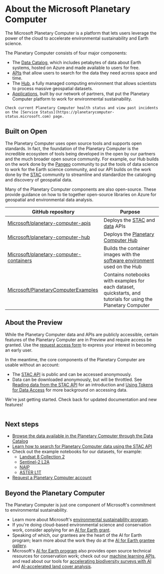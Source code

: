 # About the Microsoft Planetary Computer

The Microsoft Planetary Computer is a platform that lets users leverage the power of the cloud to accelerate environmental sustainability and Earth science.

The Planetary Computer consists of four major components:

- The [Data Catalog](https://planetarycomputer.microsoft.com/catalog), which includes petabytes of data about Earth systems, hosted on Azure and made available to users for free.
- [APIs](../concepts/stac.md) that allow users to search for the data they need across space and time.
- The [Hub](./environment.md), a fully managed computing environment that allows scientists to process massive geospatial datasets.
- [Applications](https://planetarycomputer.microsoft.com/applications), built by our network of partners, that put the Planetary Computer platform to work for environmental sustainability.

```{note}
Check current Planetary Computer health status and view past incidents on the [Service Status](https://planetarycomputer-status.microsoft.com) page.
```

## Built on Open

The Planetary Computer uses open source tools and supports open standards. In fact, the foundation of the Planetary Computer is the incredible ecosystem of tools being developed in the open by our partners and the much broader open source community. For example, our Hub builds on the work done by the [Pangeo](http://pangeo.io/) community to put the tools of data science to work for the Earth science community, and our API builds on the work done by the [STAC](https://stacspec.org/) community to streamline and standardize the cataloging and discovery of geospatial data.

Many of the Planetary Computer components are also open-source. These provide guidance on how to tie together open-source libraries on Azure for geospatial and environmental data analysis.

| GitHub repository                                                                                     | Purpose                                                                                                                                                                                |
|-------------------------------------------------------------------------------------------------------|----------------------------------------------------------------------------------------------------------------------------------------------------------------------------------------|
| [Microsoft/planetary-computer-apis](https://github.com/Microsoft/planetary-computer-apis)             | Deploys the [STAC](https://planetarycomputer.microsoft.com/docs/reference/stac/) and [data](https://planetarycomputer.microsoft.com/docs/reference/data/) APIs                         |
| [Microsoft/planetary-computer-hub](https://github.com/Microsoft/planetary-computer-hub)               | Deploys the [Planetary Computer Hub](https://planetarycomputer.microsoft.com/docs/overview/environment/)                                                                               |
| [Microsoft/planetary-computer-containers](https://github.com/Microsoft/planetary-computer-containers) | Builds the container images with the [software environment](https://planetarycomputer.microsoft.com/docs/overview/environment/#understanding-the-software-environment) used on the Hub |
| [Microsoft/PlanetaryComputerExamples](https://github.com/microsoft/planetarycomputerexamples)         | Contains notebooks with examples for each dataset, quickstarts, and tutorials for using the Planetary Computer                                                                         |

## About the Preview

While the Planetary Computer data and APIs are publicly accessible, certain features of the Planetary Computer are in Preview and require access be granted. Use the [request access form](https://planetarycomputer.microsoft.com/account/request) to express your interest in becoming an early user.

In the meantime, the core components of the Planetary Computer are usable without an account:

- The [STAC API](../reference/stac) is public and can be accessed anonymously.
- Data can be downloaded anonymously, but will be throttled. See [Reading data from the STAC API](../quickstarts/reading-stac.ipynb) for an introduction and [Using Tokens for Data Access](../concepts/sas) for more background on accessing data.

We're just getting started. Check back for updated documentation and new features!

```{tip} To report issues, ask questions, or engage in community discussions please visit our [GitHub repository](https://github.com/microsoft/PlanetaryComputer).
```

## Next steps

- [Browse the data available in the Planetary Computer through the Data Catalog](https://planetarycomputer.microsoft.com/catalog)
- [Learn how to search for Planetary Computer data using the STAC API](../quickstarts/reading-stac.ipynb)
- Check out the example notebooks for our datasets, for example:
  - [Landsat 8 Collection 2](http://planetarycomputer.microsoft.com/dataset/landsat-8-c2-l2#Example-Notebook)
  - [Sentinel-2  L2A](http://planetarycomputer.microsoft.com/dataset/sentinel-2-l2a#Example-Notebook)
  - [NAIP](http://planetarycomputer.microsoft.com/dataset/naip#Example-Notebook)
  - [ASTER L1T](http://planetarycomputer.microsoft.com/dataset/aster-l1t#Example-Notebook)
- [Request a Planetary Computer account](https://planetarycomputer.microsoft.com/account/request)

## Beyond the Planetary Computer

The Planetary Computer is just one component of Microsoft's commitment to environmental sustainability.

- Learn more about Microsoft's [environmental sustainability program](https://www.microsoft.com/en-us/corporate-responsibility/sustainability).
- If you're doing cloud-based environmental science and conservation work, consider applying for an [AI for Earth grant](http://aka.ms/ai4egrants).
- Speaking of which, our grantees are the heart of the AI for Earth program; learn more about the work they do at the [AI for Earth grantee gallery](https://aka.ms/ai4egrantees).
- Microsoft's [AI for Earth program](https://aka.ms/aiforearth) also provides open source technical resources for conservation work; check out our [machine learning APIs](https://aka.ms/ai4eapis), and read about our tools for [accelerating biodiversity surveys with AI](https://aka.ms/biodiversitysurveys) and [AI-accelerated land cover analysis](https://aka.ms/landcovermapping).
